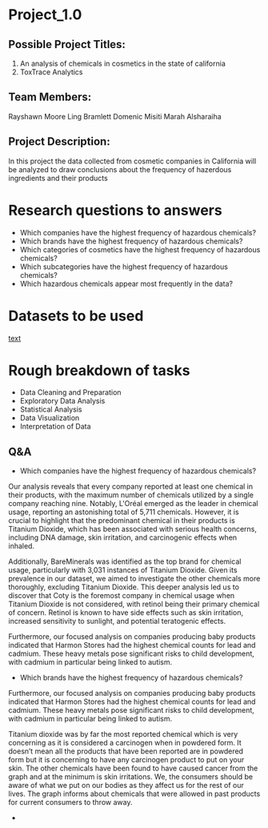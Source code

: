 # Project_1.0

## Possible Project Titles: 

1. An analysis of chemicals in cosmetics in the state of california
2. ToxTrace Analytics

## Team Members:

Rayshawn Moore
Ling Bramlett
Domenic Misiti
Marah Alsharaiha

## Project Description:
In this project the data collected from cosmetic companies in California will be analyzed to draw conclusions about the frequency of hazerdous ingredients and their products 

# Research questions to answers
- Which companies have the highest frequency of hazardous chemicals?
- Which brands have the highest frequency of hazardous chemicals?
- Which categories of cosmetics have the highest frequency of hazardous chemicals?
- Which subcategories have the highest frequency of hazardous chemicals?
- Which hazardous chemicals appear most frequently in the data?

# Datasets to be used 
[text](cscpopendata.csv)


# Rough breakdown of tasks

- Data Cleaning and Preparation
- Exploratory Data Analysis
- Statistical Analysis
- Data Visualization
- Interpretation of Data





## Q&A
- Which companies have the highest frequency of hazardous chemicals?

Our analysis reveals that every company reported at least one chemical in their products, 
with the maximum number of chemicals utilized by a single company reaching nine. Notably, 
L'Oréal emerged as the leader in chemical usage, reporting an astonishing total of 5,711 chemicals. However, 
it is crucial to highlight that the predominant chemical in their products is Titanium Dioxide, 
which has been associated with serious health concerns, including DNA damage, skin irritation, 
and carcinogenic effects when inhaled.

Additionally, BareMinerals was identified as the top brand for chemical usage, 
particularly with 3,031 instances of Titanium Dioxide. Given its prevalence in our dataset, 
we aimed to investigate the other chemicals more thoroughly, excluding Titanium Dioxide. 
This deeper analysis led us to discover that Coty is the foremost company in chemical usage when Titanium Dioxide 
is not considered, with retinol being their primary chemical of concern. Retinol is known to have side effects such 
as skin irritation, increased sensitivity to sunlight, and potential teratogenic effects.

Furthermore, our focused analysis on companies producing baby products indicated that Harmon Stores had the highest chemical counts for lead and cadmium.
These heavy metals pose significant risks to child development, with cadmium in particular being linked to autism.

- Which brands have the highest frequency of hazardous chemicals?

Furthermore, our focused analysis on companies producing baby products indicated that Harmon Stores had the highest chemical counts for lead and cadmium. These heavy metals pose significant risks to child development, with cadmium in particular being linked to autism.

Titanium dioxide was by far the most reported chemical which is very concerning as it is considered a carcinogen when in powdered form. It doesn’t mean all the products that have been reported are in powdered form but it is concerning to have any carcinogen product to put on your skin. The other chemicals have been found to have caused cancer from the graph and at the minimum is skin irritations. We, the consumers should be aware of what we put on our bodies as they affect us for the rest of our lives. The graph informs about chemicals that were allowed in past products for current consumers to throw away. 

- 
